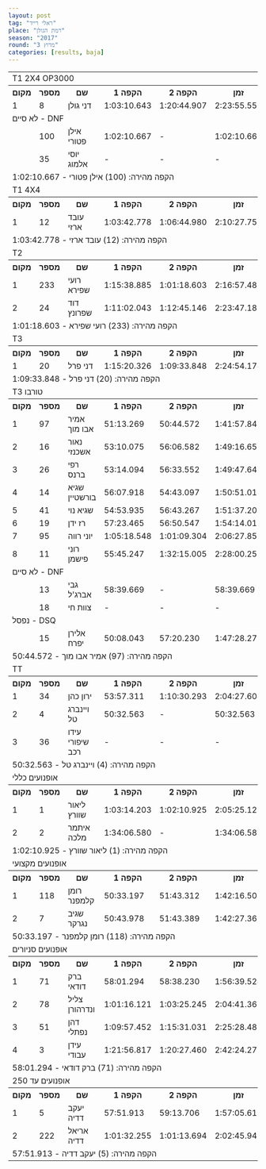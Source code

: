 ```yaml
---
layout: post
tag: "ראלי רייד"
place: "רמת הגולן"
season: "2017"
round: "מרוץ 3"
categories: [results, baja]
---
```


<table class="line_color">
    <tr>
        <td  colspan="99" class="title_font">T1 2X4 OP3000</td>
    </tr>
    <tr class="rnkh_bkcolor">
        <th class="rnkh_font">מקום</th>
        <th class="rnkh_font">מספר</th>
        <th class="rnkh_font">שם</th>
        <th class="rnkh_font">הקפה 1</th>
        <th class="rnkh_font">הקפה 2</th>
        <th class="rnkh_font">זמן</th>
        <th class="rnkh_font">פער</th>
    </tr>
    <tr class="rnk_bkcolor">
        <td class="rnk_font">1</td>
        <td class="rnk_font">8</td>
        <td class="rnk_font">דני גולן</td>
        <td class="rnk_font">1:03:10.643</td>
        <td class="rnk_font">1:20:44.907</td>
        <td class="rnk_font">2:23:55.550</td>
        <td class="rnk_font">-</td>
    </tr>
    <tr>
        <td  colspan="99" class="subtitle_font">לא סיים - DNF</td>
    </tr>
    <tr class="rnk_bkcolor">
        <td class="rnk_font"></td>
        <td class="rnk_font">100</td>
        <td class="rnk_font">אילן פטורי</td>
        <td class="rnk_font">1:02:10.667</td>
        <td class="rnk_font">-</td>
        <td class="rnk_font">1:02:10.667</td>
        <td class="rnk_font">1 הקפה</td>
    </tr>
    <tr class="rnk_bkcolor">
        <td class="rnk_font"></td>
        <td class="rnk_font">35</td>
        <td class="rnk_font">יוסי אלמוג</td>
        <td class="rnk_font">-</td>
        <td class="rnk_font">-</td>
        <td class="rnk_font">-</td>
        <td class="rnk_font">2 הקפות</td>
    </tr>
    <tr>
        <td  colspan="99" class="comment_font">הקפה מהירה: (100) אילן פטורי - 1:02:10.667</td>
    </tr>
    <tr>
        <td  colspan="99" class="title_font">T1 4X4</td>
    </tr>
    <tr class="rnkh_bkcolor">
        <th class="rnkh_font">מקום</th>
        <th class="rnkh_font">מספר</th>
        <th class="rnkh_font">שם</th>
        <th class="rnkh_font">הקפה 1</th>
        <th class="rnkh_font">הקפה 2</th>
        <th class="rnkh_font">זמן</th>
        <th class="rnkh_font">פער</th>
    </tr>
    <tr class="rnk_bkcolor">
        <td class="rnk_font">1</td>
        <td class="rnk_font">12</td>
        <td class="rnk_font">עובד ארזי</td>
        <td class="rnk_font">1:03:42.778</td>
        <td class="rnk_font">1:06:44.980</td>
        <td class="rnk_font">2:10:27.758</td>
        <td class="rnk_font">-</td>
    </tr>
    <tr>
        <td  colspan="99" class="comment_font">הקפה מהירה: (12) עובד ארזי - 1:03:42.778</td>
    </tr>
    <tr>
        <td  colspan="99" class="title_font">T2</td>
    </tr>
    <tr class="rnkh_bkcolor">
        <th class="rnkh_font">מקום</th>
        <th class="rnkh_font">מספר</th>
        <th class="rnkh_font">שם</th>
        <th class="rnkh_font">הקפה 1</th>
        <th class="rnkh_font">הקפה 2</th>
        <th class="rnkh_font">זמן</th>
        <th class="rnkh_font">פער</th>
    </tr>
    <tr class="rnk_bkcolor">
        <td class="rnk_font">1</td>
        <td class="rnk_font">233</td>
        <td class="rnk_font">רועי שפירא</td>
        <td class="rnk_font">1:15:38.885</td>
        <td class="rnk_font">1:01:18.603</td>
        <td class="rnk_font">2:16:57.488</td>
        <td class="rnk_font">-</td>
    </tr>
    <tr class="rnk_bkcolor">
        <td class="rnk_font">2</td>
        <td class="rnk_font">24</td>
        <td class="rnk_font">דוד שפרונץ</td>
        <td class="rnk_font">1:11:02.043</td>
        <td class="rnk_font">1:12:45.146</td>
        <td class="rnk_font">2:23:47.189</td>
        <td class="rnk_font">6:49.701</td>
    </tr>
    <tr>
        <td  colspan="99" class="comment_font">הקפה מהירה: (233) רועי שפירא - 1:01:18.603</td>
    </tr>
    <tr>
        <td  colspan="99" class="title_font">T3</td>
    </tr>
    <tr class="rnkh_bkcolor">
        <th class="rnkh_font">מקום</th>
        <th class="rnkh_font">מספר</th>
        <th class="rnkh_font">שם</th>
        <th class="rnkh_font">הקפה 1</th>
        <th class="rnkh_font">הקפה 2</th>
        <th class="rnkh_font">זמן</th>
        <th class="rnkh_font">פער</th>
    </tr>
    <tr class="rnk_bkcolor">
        <td class="rnk_font">1</td>
        <td class="rnk_font">20</td>
        <td class="rnk_font">דני פרל</td>
        <td class="rnk_font">1:15:20.326</td>
        <td class="rnk_font">1:09:33.848</td>
        <td class="rnk_font">2:24:54.174</td>
        <td class="rnk_font">-</td>
    </tr>
    <tr>
        <td  colspan="99" class="comment_font">הקפה מהירה: (20) דני פרל - 1:09:33.848</td>
    </tr>
    <tr>
        <td  colspan="99" class="title_font">T3 טורבו</td>
    </tr>
    <tr class="rnkh_bkcolor">
        <th class="rnkh_font">מקום</th>
        <th class="rnkh_font">מספר</th>
        <th class="rnkh_font">שם</th>
        <th class="rnkh_font">הקפה 1</th>
        <th class="rnkh_font">הקפה 2</th>
        <th class="rnkh_font">זמן</th>
        <th class="rnkh_font">פער</th>
    </tr>
    <tr class="rnk_bkcolor">
        <td class="rnk_font">1</td>
        <td class="rnk_font">97</td>
        <td class="rnk_font">אמיר אבו מוך</td>
        <td class="rnk_font">51:13.269</td>
        <td class="rnk_font">50:44.572</td>
        <td class="rnk_font">1:41:57.841</td>
        <td class="rnk_font">-</td>
    </tr>
    <tr class="rnk_bkcolor">
        <td class="rnk_font">2</td>
        <td class="rnk_font">16</td>
        <td class="rnk_font">נאור אשכנזי</td>
        <td class="rnk_font">53:10.075</td>
        <td class="rnk_font">56:06.582</td>
        <td class="rnk_font">1:49:16.657</td>
        <td class="rnk_font">7:18.816</td>
    </tr>
    <tr class="rnk_bkcolor">
        <td class="rnk_font">3</td>
        <td class="rnk_font">26</td>
        <td class="rnk_font">רפי ברנס</td>
        <td class="rnk_font">53:14.094</td>
        <td class="rnk_font">56:33.552</td>
        <td class="rnk_font">1:49:47.646</td>
        <td class="rnk_font">7:49.805</td>
    </tr>
    <tr class="rnk_bkcolor">
        <td class="rnk_font">4</td>
        <td class="rnk_font">14</td>
        <td class="rnk_font">שגיא בורשטיין</td>
        <td class="rnk_font">56:07.918</td>
        <td class="rnk_font">54:43.097</td>
        <td class="rnk_font">1:50:51.015</td>
        <td class="rnk_font">8:53.174</td>
    </tr>
    <tr class="rnk_bkcolor">
        <td class="rnk_font">5</td>
        <td class="rnk_font">41</td>
        <td class="rnk_font">שגיא נוי</td>
        <td class="rnk_font">54:53.935</td>
        <td class="rnk_font">56:43.267</td>
        <td class="rnk_font">1:51:37.202</td>
        <td class="rnk_font">9:39.361</td>
    </tr>
    <tr class="rnk_bkcolor">
        <td class="rnk_font">6</td>
        <td class="rnk_font">19</td>
        <td class="rnk_font">רז ידן</td>
        <td class="rnk_font">57:23.465</td>
        <td class="rnk_font">56:50.547</td>
        <td class="rnk_font">1:54:14.012</td>
        <td class="rnk_font">12:16.171</td>
    </tr>
    <tr class="rnk_bkcolor">
        <td class="rnk_font">7</td>
        <td class="rnk_font">95</td>
        <td class="rnk_font">יוני רווה</td>
        <td class="rnk_font">1:05:18.548</td>
        <td class="rnk_font">1:01:09.304</td>
        <td class="rnk_font">2:06:27.852</td>
        <td class="rnk_font">24:30.011</td>
    </tr>
    <tr class="rnk_bkcolor">
        <td class="rnk_font">8</td>
        <td class="rnk_font">11</td>
        <td class="rnk_font">רוני פישמן</td>
        <td class="rnk_font">55:45.247</td>
        <td class="rnk_font">1:32:15.005</td>
        <td class="rnk_font">2:28:00.252</td>
        <td class="rnk_font">46:02.411</td>
    </tr>
    <tr>
        <td  colspan="99" class="subtitle_font">לא סיים - DNF</td>
    </tr>
    <tr class="rnk_bkcolor">
        <td class="rnk_font"></td>
        <td class="rnk_font">13</td>
        <td class="rnk_font">גבי אברג'ל</td>
        <td class="rnk_font">58:39.669</td>
        <td class="rnk_font">-</td>
        <td class="rnk_font">58:39.669</td>
        <td class="rnk_font">1 הקפה</td>
    </tr>
    <tr class="rnk_bkcolor">
        <td class="rnk_font"></td>
        <td class="rnk_font">18</td>
        <td class="rnk_font">צוות חי</td>
        <td class="rnk_font">-</td>
        <td class="rnk_font">-</td>
        <td class="rnk_font">-</td>
        <td class="rnk_font">2 הקפות</td>
    </tr>
    <tr>
        <td  colspan="99" class="subtitle_font">נפסל - DSQ</td>
    </tr>
    <tr class="rnk_bkcolor">
        <td class="rnk_font"></td>
        <td class="rnk_font">15</td>
        <td class="rnk_font">אלירן יפרח</td>
        <td class="rnk_font">50:08.043</td>
        <td class="rnk_font">57:20.230</td>
        <td class="rnk_font">1:47:28.273</td>
        <td class="rnk_font">5:30.432</td>
    </tr>
    <tr>
        <td  colspan="99" class="comment_font">הקפה מהירה: (97) אמיר אבו מוך - 50:44.572</td>
    </tr>
    <tr>
        <td  colspan="99" class="title_font">TT</td>
    </tr>
    <tr class="rnkh_bkcolor">
        <th class="rnkh_font">מקום</th>
        <th class="rnkh_font">מספר</th>
        <th class="rnkh_font">שם</th>
        <th class="rnkh_font">הקפה 1</th>
        <th class="rnkh_font">הקפה 2</th>
        <th class="rnkh_font">זמן</th>
        <th class="rnkh_font">פער</th>
    </tr>
    <tr class="rnk_bkcolor">
        <td class="rnk_font">1</td>
        <td class="rnk_font">34</td>
        <td class="rnk_font">ירון כהן</td>
        <td class="rnk_font">53:57.311</td>
        <td class="rnk_font">1:10:30.293</td>
        <td class="rnk_font">2:04:27.604</td>
        <td class="rnk_font">-</td>
    </tr>
    <tr class="rnk_bkcolor">
        <td class="rnk_font">2</td>
        <td class="rnk_font">4</td>
        <td class="rnk_font">ויינברג טל</td>
        <td class="rnk_font">50:32.563</td>
        <td class="rnk_font">-</td>
        <td class="rnk_font">50:32.563</td>
        <td class="rnk_font">1 הקפה</td>
    </tr>
    <tr class="rnk_bkcolor">
        <td class="rnk_font">3</td>
        <td class="rnk_font">36</td>
        <td class="rnk_font">עידו שיפורי רכב</td>
        <td class="rnk_font">-</td>
        <td class="rnk_font">-</td>
        <td class="rnk_font">-</td>
        <td class="rnk_font">2 הקפות</td>
    </tr>
    <tr>
        <td  colspan="99" class="comment_font">הקפה מהירה: (4) ויינברג טל - 50:32.563</td>
    </tr>
    <tr>
        <td  colspan="99" class="title_font">אופנועים כללי</td>
    </tr>
    <tr class="rnkh_bkcolor">
        <th class="rnkh_font">מקום</th>
        <th class="rnkh_font">מספר</th>
        <th class="rnkh_font">שם</th>
        <th class="rnkh_font">הקפה 1</th>
        <th class="rnkh_font">הקפה 2</th>
        <th class="rnkh_font">זמן</th>
        <th class="rnkh_font">פער</th>
    </tr>
    <tr class="rnk_bkcolor">
        <td class="rnk_font">1</td>
        <td class="rnk_font">1</td>
        <td class="rnk_font">ליאור שוורץ</td>
        <td class="rnk_font">1:03:14.203</td>
        <td class="rnk_font">1:02:10.925</td>
        <td class="rnk_font">2:05:25.128</td>
        <td class="rnk_font">-</td>
    </tr>
    <tr class="rnk_bkcolor">
        <td class="rnk_font">2</td>
        <td class="rnk_font">2</td>
        <td class="rnk_font">איתמר מלכה</td>
        <td class="rnk_font">1:34:06.580</td>
        <td class="rnk_font">-</td>
        <td class="rnk_font">1:34:06.580</td>
        <td class="rnk_font">1 הקפה</td>
    </tr>
    <tr>
        <td  colspan="99" class="comment_font">הקפה מהירה: (1) ליאור שוורץ - 1:02:10.925</td>
    </tr>
    <tr>
        <td  colspan="99" class="title_font">אופנועים מקצועי</td>
    </tr>
    <tr class="rnkh_bkcolor">
        <th class="rnkh_font">מקום</th>
        <th class="rnkh_font">מספר</th>
        <th class="rnkh_font">שם</th>
        <th class="rnkh_font">הקפה 1</th>
        <th class="rnkh_font">הקפה 2</th>
        <th class="rnkh_font">זמן</th>
        <th class="rnkh_font">פער</th>
    </tr>
    <tr class="rnk_bkcolor">
        <td class="rnk_font">1</td>
        <td class="rnk_font">118</td>
        <td class="rnk_font">רומן קלמפנר</td>
        <td class="rnk_font">50:33.197</td>
        <td class="rnk_font">51:43.312</td>
        <td class="rnk_font">1:42:16.509</td>
        <td class="rnk_font">-</td>
    </tr>
    <tr class="rnk_bkcolor">
        <td class="rnk_font">2</td>
        <td class="rnk_font">7</td>
        <td class="rnk_font">שגיב נגרקר</td>
        <td class="rnk_font">50:43.978</td>
        <td class="rnk_font">51:43.389</td>
        <td class="rnk_font">1:42:27.367</td>
        <td class="rnk_font">10.858</td>
    </tr>
    <tr>
        <td  colspan="99" class="comment_font">הקפה מהירה: (118) רומן קלמפנר - 50:33.197</td>
    </tr>
    <tr>
        <td  colspan="99" class="title_font">אופנועים סניורים</td>
    </tr>
    <tr class="rnkh_bkcolor">
        <th class="rnkh_font">מקום</th>
        <th class="rnkh_font">מספר</th>
        <th class="rnkh_font">שם</th>
        <th class="rnkh_font">הקפה 1</th>
        <th class="rnkh_font">הקפה 2</th>
        <th class="rnkh_font">זמן</th>
        <th class="rnkh_font">פער</th>
    </tr>
    <tr class="rnk_bkcolor">
        <td class="rnk_font">1</td>
        <td class="rnk_font">71</td>
        <td class="rnk_font">ברק דודאי</td>
        <td class="rnk_font">58:01.294</td>
        <td class="rnk_font">58:38.230</td>
        <td class="rnk_font">1:56:39.524</td>
        <td class="rnk_font">-</td>
    </tr>
    <tr class="rnk_bkcolor">
        <td class="rnk_font">2</td>
        <td class="rnk_font">78</td>
        <td class="rnk_font">צליל ונדרהורן</td>
        <td class="rnk_font">1:01:16.121</td>
        <td class="rnk_font">1:03:25.245</td>
        <td class="rnk_font">2:04:41.366</td>
        <td class="rnk_font">8:01.842</td>
    </tr>
    <tr class="rnk_bkcolor">
        <td class="rnk_font">3</td>
        <td class="rnk_font">51</td>
        <td class="rnk_font">דהן נפתלי</td>
        <td class="rnk_font">1:09:57.452</td>
        <td class="rnk_font">1:15:31.031</td>
        <td class="rnk_font">2:25:28.483</td>
        <td class="rnk_font">28:48.959</td>
    </tr>
    <tr class="rnk_bkcolor">
        <td class="rnk_font">4</td>
        <td class="rnk_font">3</td>
        <td class="rnk_font">עידן עבודי</td>
        <td class="rnk_font">1:21:56.817</td>
        <td class="rnk_font">1:20:27.460</td>
        <td class="rnk_font">2:42:24.277</td>
        <td class="rnk_font">45:44.753</td>
    </tr>
    <tr>
        <td  colspan="99" class="comment_font">הקפה מהירה: (71) ברק דודאי - 58:01.294</td>
    </tr>
    <tr>
        <td  colspan="99" class="title_font">אופנועים עד 250</td>
    </tr>
    <tr class="rnkh_bkcolor">
        <th class="rnkh_font">מקום</th>
        <th class="rnkh_font">מספר</th>
        <th class="rnkh_font">שם</th>
        <th class="rnkh_font">הקפה 1</th>
        <th class="rnkh_font">הקפה 2</th>
        <th class="rnkh_font">זמן</th>
        <th class="rnkh_font">פער</th>
    </tr>
    <tr class="rnk_bkcolor">
        <td class="rnk_font">1</td>
        <td class="rnk_font">5</td>
        <td class="rnk_font">יעקב דדיה</td>
        <td class="rnk_font">57:51.913</td>
        <td class="rnk_font">59:13.706</td>
        <td class="rnk_font">1:57:05.619</td>
        <td class="rnk_font">-</td>
    </tr>
    <tr class="rnk_bkcolor">
        <td class="rnk_font">2</td>
        <td class="rnk_font">222</td>
        <td class="rnk_font">אריאל דדיה</td>
        <td class="rnk_font">1:01:32.255</td>
        <td class="rnk_font">1:01:13.694</td>
        <td class="rnk_font">2:02:45.949</td>
        <td class="rnk_font">5:40.330</td>
    </tr>
    <tr>
        <td  colspan="99" class="comment_font">הקפה מהירה: (5) יעקב דדיה - 57:51.913</td>
    </tr>
</table>
